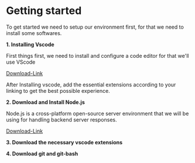 # Getting started

To get started we need to setup our environment first, for that we need to install some softwares.

**1. Installing Vscode**

First things first, we need to install and configure a code editor for that we'll use VScode 

[Download-Link](https://code.visualstudio.com/download)

After Installing vscode, add the essential extensions according to your linking to get the best possible experience.

**2. Download and Install Node.js**

Node.js is a cross-platform open-source server environment that we will be using for handling backend server responses.

[Download-Link](https://nodejs.org/en/download/)

**3. Download the necessary vscode extensions**

**4. Download git and git-bash**